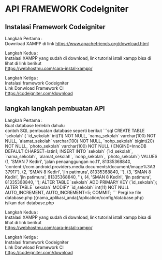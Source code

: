 <html>
  <h1>API FRAMEWORK CodeIgniter</h1>
  <h2>Instalasi Framework Codeigniter</h2>
  <p>Langkah Pertama  :</br>
  Download XAMPP di link <a href = "https://www.apachefriends.org/download.html">https://www.apachefriends.org/download.html</a>
  </p>
  <p>Langkah Kedua  : </br>
  Instalasi XAMPP yang sudah di download, link tutorial istall xampp bisa di lihat di link berikut 
  <br>
  <a href="https://webhostmu.com/cara- instal-xampp/"> 
  https://webhostmu.com/cara-instal-xampp/</a>
  </p>
  <p>Langkah Ketiga  : </br>
  Instalasi framework Codeigniter 
  <br> 
  Link Donwload Framework CI
  <br>
  <a href="https://codeigniter.com/download">
  https://codeigniter.com/download</a>
  </p>
  
  <h2>langkah langkah pembuatan API</h2>
  <p>Langkah Pertama  :<br>
  Buat database terlebih dahulu <br>
  contoh SQL pembuatan database seperti berikut 
  ```sql
    CREATE TABLE `sekolah` (
    `id_sekolah` int(11) NOT NULL,
    `nama_sekolah` varchar(100) NOT NULL,
    `alamat_sekolah` varchar(100) NOT NULL,
    `nohp_sekolah` bigint(20) NOT NULL,
    `photo_sekolah` varchar(100) NOT NULL
    ) ENGINE=InnoDB DEFAULT CHARSET=latin1;
    INSERT INTO `sekolah` (`id_sekolah`, `nama_sekolah`, `alamat_sekolah`, `nohp_sekolah`, `photo_sekolah`) VALUES
    (1, 'SMAN 7 Kediri', 'jalan penaanggungan no.11', 81335368840,      'content://com.android.providers.media.documents/document/image%3A337917'),
    (2, 'SMAN 8 Kediri', 'jln patimura', 81335368840, ''),
    (3, 'SMAN 8 Kediri', 'jln patimura', 81335368840, ''),
    (4, 'SMAN 8 Kediri', 'jln patimura', 81335368840, '');
    ALTER TABLE `sekolah`
    ADD PRIMARY KEY (`id_sekolah`);
    ALTER TABLE `sekolah`
      MODIFY `id_sekolah` int(11) NOT NULL AUTO_INCREMENT, AUTO_INCREMENT=5;
    COMMIT;
  ```
  Pergi ke file database.php ({nama_aplikasi_anda}/aplication/config/database.php) <br>
  isikan dari database.php <br>
  </p>
  <p>Langkah Kedua  : </br>
  Instalasi XAMPP yang sudah di download, link tutorial istall xampp bisa di lihat di link berikut 
  <br>
  <a href="https://webhostmu.com/cara- instal-xampp/"> 
  https://webhostmu.com/cara-instal-xampp/</a>
  </p>
  <p>Langkah Ketiga  : </br>
  Instalasi framework Codeigniter 
  <br> 
  Link Donwload Framework CI
  <br>
  <a href="https://codeigniter.com/download">
  https://codeigniter.com/download</a>
  </p>
  
  
  
  
</html> 
